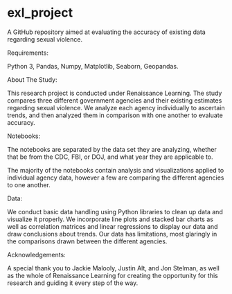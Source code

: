 # exl_project
A GitHub repository aimed at evaluating the accuracy of existing data regarding sexual violence.

Requirements:

Python 3,
Pandas,
Numpy,
Matplotlib,
Seaborn,
Geopandas.

About The Study:

This research project is conducted under Renaissance Learning. The study compares three different government agencies and their existing estimates regarding sexual violence. We analyze each agency individually to ascertain trends, and then analyzed them in comparison with one another to evaluate accuracy.

Notebooks:

The notebooks are separated by the data set they are analyzing, whether that be from the CDC, FBI, or DOJ, and what year they are applicable to.

The majority of the notebooks contain analysis and visualizations applied to individual agency data, however a few are comparing the different agencies to one another.

Data:

We conduct basic data handling using Python libraries to clean up data and visualize it properly. We incorporate line plots and stacked bar charts as well as correlation matrices and linear regressions to display our data and draw conclusions about trends. Our data has limitations, most glaringly in the comparisons drawn between the different agencies.

Acknowledgements:

A special thank you to Jackie Malooly, Justin Alt, and Jon Stelman, as well as the whole of Renaissance Learning for creating the opportunity for this research and guiding it every step of the way.
